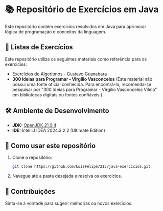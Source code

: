 # 📚 Repositório de Exercícios em Java

Este repositório contém exercícios resolvidos em Java para aprimorar lógica de programação e conceitos da linguagem.

## 📌 Listas de Exercícios

Este repositório utiliza os seguintes materiais como referência para os exercícios:

- [Exercícios de Algoritmos - Gustavo Guanabara](https://www.cursoemvideo.com/wp-content/uploads/2019/08/exercicios-algoritmos.pdf)
- **300 Ideias para Programar - Virgílio Vasconcelos** (Este material não possui uma fonte oficial conhecida. Para encontrá-lo, recomenda-se pesquisar por "300 Ideias para Programar - Virgílio Vasconcelos Vilela" em bibliotecas digitais ou fontes confiáveis.)

## 🛠️ Ambiente de Desenvolvimento

- **JDK:** [OpenJDK 21.0.4](https://jdk.java.net/)
- **IDE:** IntelliJ IDEA 2024.3.2.2 (Ultimate Edition)

## 🚀 Como usar este repositório

1. Clone o repositório:
   ```bash
   git clone https://github.com/LuisFelipe7215/java-exercicios.git
   ```
2. Navegue até a pasta desejada e resolva os exercícios.

## 📌 Contribuições

Sinta-se à vontade para sugerir melhorias ou novos exercícios.


